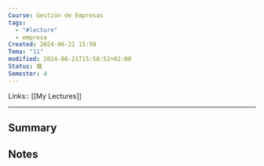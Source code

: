 ```yaml
---
Course: Gestión de Empresas
tags:
  - "#lecture"
  - empresa
Created: 2024-06-21 15:58
Tema: "11"
modified: 2024-06-21T15:58:52+02:00
Status: 🟥
Semester: 4
---
```

Links:: [[My Lectures]]
___

## Summary

## Notes

